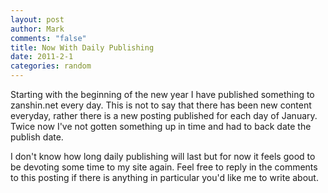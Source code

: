 ```yaml
--- 
layout: post
author: Mark
comments: "false"
title: Now With Daily Publishing
date: 2011-2-1
categories: random
---
```

Starting with the beginning of the new year I have published something to zanshin.net every day. This is not to say that there has been new content everyday, rather there is a new posting published for each day of January. Twice now I've not gotten something up in time and had to back date the publish date.

I don't know how long daily publishing will last but for now it feels good to be devoting some time to my site again. Feel free to reply in the comments to this posting if there is anything in particular you'd like me to write about.
